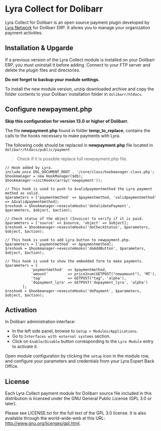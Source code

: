 # Lyra Collect for Dolibarr

Lyra Collect for Dolibarr is an open source payment plugin developed by [Lyra Network](https://www.lyra.com/) for Dolibarr ERP. It allows you to manage your organization payment activities.

## Installation & Upgarde

If a previous version of the Lyra Collect module is installed on your Dolibarr ERP, you must uninstall it before adding. Connect to your FTP server and delete the plugin files and directories.

**Do not forget to backup your module settings.**

To install the new module version, unzip downloaded archive and copy the folder contents to your Dolibarr installation folder in `dolibarr/htdocs`.

## Configure newpayment.php
**Skip this configuration for version 13.0 or higher of Dolibarr.**

The file  __newpayment.php__  found in folder __temp_to_replace__, contains the calls to the hooks necessary to make payments with Lyra.

The following code should be replaced in  __newpayment.php__  file located in `dolibarr/htdocs/public/payment`

> Check if it is possible replace full newpayment.php file.

```
// Hook added by Lyra.
include_once DOL_DOCUMENT_ROOT . '/core/class/hookmanager.class.php';
$hookmanager = new HookManager($db);
$hookmanager->initHooks(array('newpayment'));
```

```
// This hook is used to push to $validpaymentmethod the Lyra payment method as valid.
$parameters = ['paymentmethod' => $paymentmethod, 'validpaymentmethod' => &$validpaymentmethod];
$reshook = $hookmanager->executeHooks('doValidatePayment', $parameters, $object, $action);
```

```
// Check status of the object (Invoice) to verify if it is paid.
$parameters = ['source' => $source, 'object' => $object];
$reshook = $hookmanager->executeHooks('doCheckStatus', $parameters, $object, $action);
```

```
// This hook is used to add Lyra button to newpayment.php.
$parameters = ['paymentmethod' => $paymentmethod];
$reshook = $hookmanager->executeHooks('doAddButton', $parameters, $object, $action);
```

```
// This hook is used to show the embedded form to make payments.
$parameters = [
			'paymentmethod'  => $paymentmethod,
			'amount'         => price2num(GETPOST("newamount"), 'MT'),
			'tag'            => GETPOST("tag", 'alpha'),
			'dopayment_lyra' => GETPOST('dopayment_lyra', 'alpha')
		];
$reshook = $hookmanager->executeHooks('doPayment', $parameters, $object, $action);
```

## Activation

In Dolibarr administration interface:
- In the left side panel, browse to `Setup > Modules/Applications`.
- Go to `Interfaces with external systems` section.
- Click on `Enable/Disable` button corresponding to the `Lyra Module` entry to activate it.

Open module configuration by clicking the `setup` icon in the module row, and configure your parameters and credentials from your Lyra Expert Back Office.

## License

Each Lyra Collect payment module for Dolibarr source file included in this distribution is licensed under the GNU General Public License (GPL 3.0 or later).

Please see LICENSE.txt for the full text of the GPL 3.0 license. It is also available through the world-wide-web at this URL: http://www.gnu.org/licenses/gpl.html.